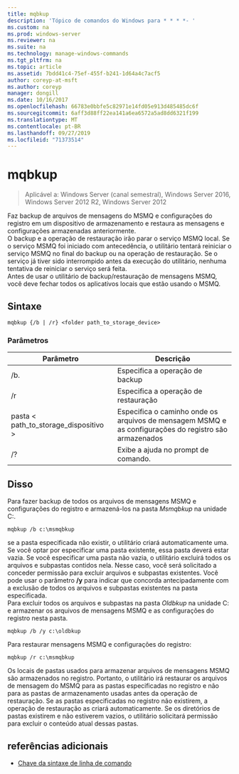 ```yaml
---
title: mqbkup
description: 'Tópico de comandos do Windows para * * * *- '
ms.custom: na
ms.prod: windows-server
ms.reviewer: na
ms.suite: na
ms.technology: manage-windows-commands
ms.tgt_pltfrm: na
ms.topic: article
ms.assetid: 7bdd41c4-75ef-455f-b241-1d64a4c7acf5
author: coreyp-at-msft
ms.author: coreyp
manager: dongill
ms.date: 10/16/2017
ms.openlocfilehash: 66783e0bbfe5c82971e14fd05e913d485485dc6f
ms.sourcegitcommit: 6aff3d88ff22ea141a6ea6572a5ad8dd6321f199
ms.translationtype: MT
ms.contentlocale: pt-BR
ms.lasthandoff: 09/27/2019
ms.locfileid: "71373514"
---
```

# <a name="mqbkup"></a>mqbkup

>Aplicável a: Windows Server (canal semestral), Windows Server 2016, Windows Server 2012 R2, Windows Server 2012

Faz backup de arquivos de mensagens do MSMQ e configurações do registro em um dispositivo de armazenamento e restaura as mensagens e configurações armazenadas anteriormente.   
O backup e a operação de restauração irão parar o serviço MSMQ local. Se o serviço MSMQ foi iniciado com antecedência, o utilitário tentará reiniciar o serviço MSMQ no final do backup ou na operação de restauração. Se o serviço já tiver sido interrompido antes da execução do utilitário, nenhuma tentativa de reiniciar o serviço será feita.  
Antes de usar o utilitário de backup/restauração de mensagens MSMQ, você deve fechar todos os aplicativos locais que estão usando o MSMQ.  
## <a name="syntax"></a>Sintaxe  
```  
mqbkup {/b | /r} <folder path_to_storage_device>  
```  
### <a name="parameters"></a>Parâmetros  
|Parâmetro|Descrição|  
|-------|--------|  
|/b.|Especifica a operação de backup|  
|/r|Especifica a operação de restauração|  
|pasta < path_to_storage\_dispositivo >|Especifica o caminho onde os arquivos de mensagem MSMQ e as configurações do registro são armazenados|  
|/?|Exibe a ajuda no prompt de comando.|  
## <a name="BKMK_Examples"></a>Disso  
Para fazer backup de todos os arquivos de mensagens MSMQ e configurações do registro e armazená-los na pasta *Msmqbkup* na unidade C:.  
```  
mqbkup /b c:\msmqbkup  
```  
se a pasta especificada não existir, o utilitário criará automaticamente uma. Se você optar por especificar uma pasta existente, essa pasta deverá estar vazia. Se você especificar uma pasta não vazia, o utilitário excluirá todos os arquivos e subpastas contidos nela. Nesse caso, você será solicitado a conceder permissão para excluir arquivos e subpastas existentes. Você pode usar o parâmetro **/y** para indicar que concorda antecipadamente com a exclusão de todos os arquivos e subpastas existentes na pasta especificada.  
Para excluir todos os arquivos e subpastas na pasta *Oldbkup* na unidade C: e armazenar os arquivos de mensagens MSMQ e as configurações do registro nesta pasta.  
```  
mqbkup /b /y c:\oldbkup  
```  
Para restaurar mensagens MSMQ e configurações do registro:  
```  
mqbkup /r c:\msmqbkup  
```  
Os locais de pastas usados para armazenar arquivos de mensagens MSMQ são armazenados no registro. Portanto, o utilitário irá restaurar os arquivos de mensagem do MSMQ para as pastas especificadas no registro e não para as pastas de armazenamento usadas antes da operação de restauração. Se as pastas especificadas no registro não existirem, a operação de restauração as criará automaticamente. Se os diretórios de pastas existirem e não estiverem vazios, o utilitário solicitará permissão para excluir o conteúdo atual dessas pastas.  
## <a name="additional-references"></a>referências adicionais  
-   [Chave da sintaxe de linha de comando](command-line-syntax-key.md)  
